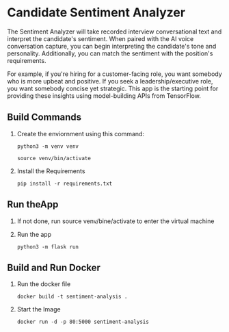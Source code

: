 # Candidate Sentiment Analyzer
The Sentiment Analyzer will take recorded interview conversational text and interpret the candidate's sentiment. When paired with the AI voice conversation capture, you can begin interpreting the candidate's tone and personality. Additionally, you can match the sentiment with the position's requirements.

For example, if you're hiring for a customer-facing role, you want somebody who is more upbeat and positive. If you seek a leadership/executive role, you want somebody concise yet strategic. This app is the starting point for providing these insights using model-building APIs from TensorFlow.


## Build Commands

1. Create the enviornment using this command:

    ```python3 -m venv venv```

    ```source venv/bin/activate```

2. Install the Requirements

    ```pip install -r requirements.txt```

## Run theApp

1. If not done, run source venv/bine/activate to enter the virtual machine
2. Run the app

    ```python3 -m flask run```

## Build and Run Docker

1. Run the docker file

    ```docker build -t sentiment-analysis .```
2. Start the Image

    ```docker run -d -p 80:5000 sentiment-analysis```